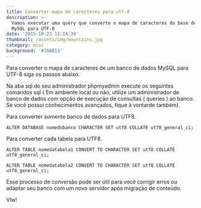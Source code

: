 ```yaml
---
title: Converter mapa de carecteres para utf-8
description: >-
  Vamos executar uma query que converte o mapa de caracteres da base de dados
  MySQL para UTF-8
date: '2015-10-23 11:14:39'
thumbnail: /assets/img/mountains.jpg
category: misc
background: '#7AAB13'
---
```

Para converter o mapa de caracteres de um banco de dados MySQL para UTF-8 siga os passos abaixo.

Na aba sql do seu administrador phpmyadmin execute os seguintes comandos sql ( Em ambiente local ou não, utilize um administrador de banco de dados com opção de execução de consultas ( queries ) ao banco. Se você possui conhecimentos avançados, fique à vontarde também).

Para converter somente banco de dados para UTF8.

`ALTER DATABASE nomedobanco CHARACTER SET utf8 COLLATE utf8_general_ci;`

Para converter cada tabela para UTF8.

`ALTER TABLE nomedatabela1 CONVERT TO CHARACTER SET utf8 COLLATE utf8_general_ci;`

`ALTER TABLE nomedatabela2 CONVERT TO CHARACTER SET utf8 COLLATE utf8_general_ci;`

Esse processo de conversão pode ser útil para você corrigir erros ou adaptar seu banco com um novo servidor após migração de conteúdo.



Vlw!
